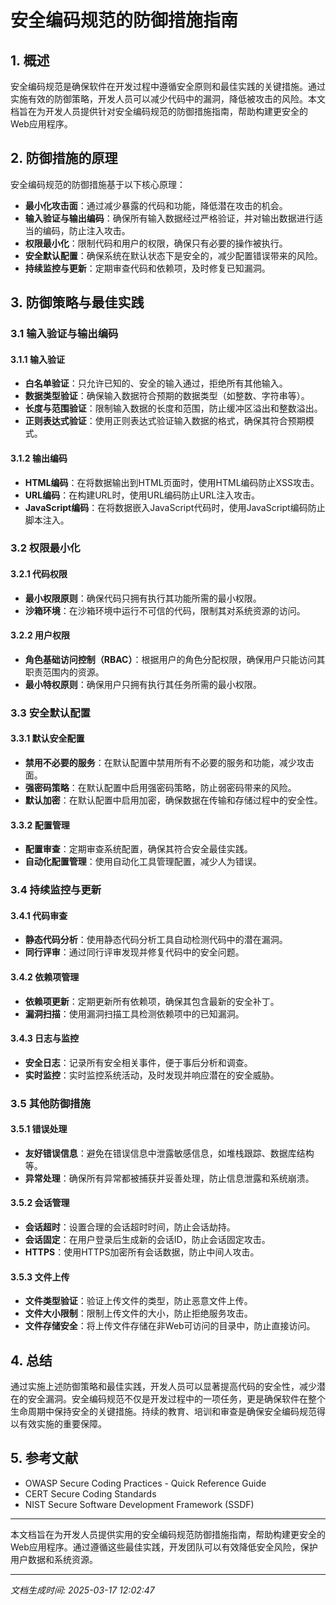 # 安全编码规范的防御措施指南

## 1. 概述

安全编码规范是确保软件在开发过程中遵循安全原则和最佳实践的关键措施。通过实施有效的防御策略，开发人员可以减少代码中的漏洞，降低被攻击的风险。本文档旨在为开发人员提供针对安全编码规范的防御措施指南，帮助构建更安全的Web应用程序。

## 2. 防御措施的原理

安全编码规范的防御措施基于以下核心原理：

- **最小化攻击面**：通过减少暴露的代码和功能，降低潜在攻击的机会。
- **输入验证与输出编码**：确保所有输入数据经过严格验证，并对输出数据进行适当的编码，防止注入攻击。
- **权限最小化**：限制代码和用户的权限，确保只有必要的操作被执行。
- **安全默认配置**：确保系统在默认状态下是安全的，减少配置错误带来的风险。
- **持续监控与更新**：定期审查代码和依赖项，及时修复已知漏洞。

## 3. 防御策略与最佳实践

### 3.1 输入验证与输出编码

#### 3.1.1 输入验证
- **白名单验证**：只允许已知的、安全的输入通过，拒绝所有其他输入。
- **数据类型验证**：确保输入数据符合预期的数据类型（如整数、字符串等）。
- **长度与范围验证**：限制输入数据的长度和范围，防止缓冲区溢出和整数溢出。
- **正则表达式验证**：使用正则表达式验证输入数据的格式，确保其符合预期模式。

#### 3.1.2 输出编码
- **HTML编码**：在将数据输出到HTML页面时，使用HTML编码防止XSS攻击。
- **URL编码**：在构建URL时，使用URL编码防止URL注入攻击。
- **JavaScript编码**：在将数据嵌入JavaScript代码时，使用JavaScript编码防止脚本注入。

### 3.2 权限最小化

#### 3.2.1 代码权限
- **最小权限原则**：确保代码只拥有执行其功能所需的最小权限。
- **沙箱环境**：在沙箱环境中运行不可信的代码，限制其对系统资源的访问。

#### 3.2.2 用户权限
- **角色基础访问控制（RBAC）**：根据用户的角色分配权限，确保用户只能访问其职责范围内的资源。
- **最小特权原则**：确保用户只拥有执行其任务所需的最小权限。

### 3.3 安全默认配置

#### 3.3.1 默认安全配置
- **禁用不必要的服务**：在默认配置中禁用所有不必要的服务和功能，减少攻击面。
- **强密码策略**：在默认配置中启用强密码策略，防止弱密码带来的风险。
- **默认加密**：在默认配置中启用加密，确保数据在传输和存储过程中的安全性。

#### 3.3.2 配置管理
- **配置审查**：定期审查系统配置，确保其符合安全最佳实践。
- **自动化配置管理**：使用自动化工具管理配置，减少人为错误。

### 3.4 持续监控与更新

#### 3.4.1 代码审查
- **静态代码分析**：使用静态代码分析工具自动检测代码中的潜在漏洞。
- **同行评审**：通过同行评审发现并修复代码中的安全问题。

#### 3.4.2 依赖项管理
- **依赖项更新**：定期更新所有依赖项，确保其包含最新的安全补丁。
- **漏洞扫描**：使用漏洞扫描工具检测依赖项中的已知漏洞。

#### 3.4.3 日志与监控
- **安全日志**：记录所有安全相关事件，便于事后分析和调查。
- **实时监控**：实时监控系统活动，及时发现并响应潜在的安全威胁。

### 3.5 其他防御措施

#### 3.5.1 错误处理
- **友好错误信息**：避免在错误信息中泄露敏感信息，如堆栈跟踪、数据库结构等。
- **异常处理**：确保所有异常都被捕获并妥善处理，防止信息泄露和系统崩溃。

#### 3.5.2 会话管理
- **会话超时**：设置合理的会话超时时间，防止会话劫持。
- **会话固定**：在用户登录后生成新的会话ID，防止会话固定攻击。
- **HTTPS**：使用HTTPS加密所有会话数据，防止中间人攻击。

#### 3.5.3 文件上传
- **文件类型验证**：验证上传文件的类型，防止恶意文件上传。
- **文件大小限制**：限制上传文件的大小，防止拒绝服务攻击。
- **文件存储安全**：将上传文件存储在非Web可访问的目录中，防止直接访问。

## 4. 总结

通过实施上述防御策略和最佳实践，开发人员可以显著提高代码的安全性，减少潜在的安全漏洞。安全编码规范不仅是开发过程中的一项任务，更是确保软件在整个生命周期中保持安全的关键措施。持续的教育、培训和审查是确保安全编码规范得以有效实施的重要保障。

## 5. 参考文献

- OWASP Secure Coding Practices - Quick Reference Guide
- CERT Secure Coding Standards
- NIST Secure Software Development Framework (SSDF)

---

本文档旨在为开发人员提供实用的安全编码规范防御措施指南，帮助构建更安全的Web应用程序。通过遵循这些最佳实践，开发团队可以有效降低安全风险，保护用户数据和系统资源。

---

*文档生成时间: 2025-03-17 12:02:47*
